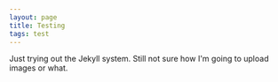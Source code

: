 ```yaml
---
layout: page
title: Testing
tags: test
---
```


Just trying out the Jekyll system. Still not sure how I'm going to upload images or what.